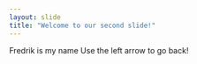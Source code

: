 ```yaml
---
layout: slide
title: "Welcome to our second slide!"
---
```

Fredrik is my name
Use the left arrow to go back!